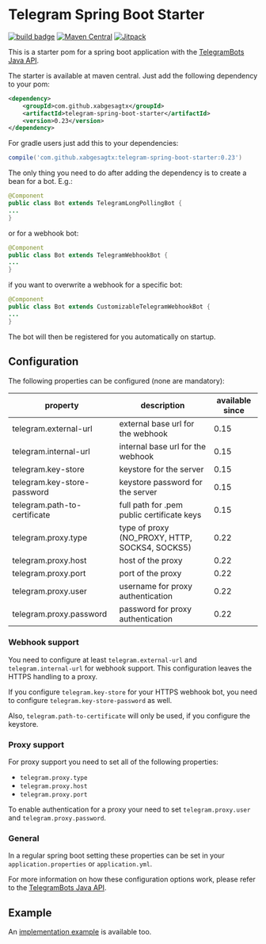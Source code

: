 # Telegram Spring Boot Starter

[![build badge](https://github.com/xabgesagtx/telegram-spring-boot-starter/workflows/build/badge.svg)](https://github.com/xabgesagtx/telegram-spring-boot-starter/actions?query=workflow%3Abuild) [![Maven Central](https://maven-badges.herokuapp.com/maven-central/com.github.xabgesagtx/telegram-spring-boot-starter/badge.svg)](https://mvnrepository.com/artifact/com.github.xabgesagtx/telegram-spring-boot-starter) [![Jitpack](https://jitpack.io/v/xabgesagtx/telegram-spring-boot-starter.svg)](https://jitpack.io/#xabgesagtx/telegram-spring-boot-starter)

This is a starter pom for a spring boot application with the [TelegramBots Java API](https://github.com/rubenlagus/TelegramBots).


The starter is available at maven central. Just add the following dependency to your pom:

```xml
<dependency>
	<groupId>com.github.xabgesagtx</groupId>
	<artifactId>telegram-spring-boot-starter</artifactId>
	<version>0.23</version>
</dependency>
```

For gradle users just add this to your dependencies:
```groovy
compile('com.github.xabgesagtx:telegram-spring-boot-starter:0.23')
```

The only thing you need to do after adding the dependency is to create a bean for a bot. E.g.:

```java
@Component
public class Bot extends TelegramLongPollingBot {
...
} 
```

or for a webhook bot:

```java
@Component
public class Bot extends TelegramWebhookBot {
... 
}
```

if you want to overwrite a webhook for a specific bot:
```java
@Component
public class Bot extends CustomizableTelegramWebhookBot {
... 
}
```


The bot will then be registered for you automatically on startup.

## Configuration
 
The following properties can be configured (none are mandatory):

| property | description | available since |
| -------- | ----------- | --------------- |
| telegram.external-url | external base url for the webhook | 0.15 |
| telegram.internal-url | internal base url for the webhook | 0.15 |
| telegram.key-store | keystore for the server | 0.15 |
| telegram.key-store-password | keystore password for the server | 0.15 |
| telegram.path-to-certificate | full path for .pem public certificate keys | 0.15 |
| telegram.proxy.type | type of proxy (NO_PROXY, HTTP, SOCKS4, SOCKS5) | 0.22 |
| telegram.proxy.host | host of the proxy | 0.22 |
| telegram.proxy.port | port of the proxy | 0.22 |
| telegram.proxy.user | username for proxy authentication | 0.22 |
| telegram.proxy.password | password for proxy authentication | 0.22 |

### Webhook support

You need to configure at least `telegram.external-url` and `telegram.internal-url` for webhook support. This configuration leaves the HTTPS handling to a proxy.

If you configure `telegram.key-store` for your HTTPS webhook bot, you need to configure `telegram.key-store-password` as well.

Also, `telegram.path-to-certificate` will only be used, if you configure the keystore.

### Proxy support

For proxy support you need to set all of the following properties: 
* `telegram.proxy.type`
* `telegram.proxy.host`
* `telegram.proxy.port`

To enable authentication for a proxy your need to set `telegram.proxy.user` and `telegram.proxy.password`.

### General

In a regular spring boot setting these properties can be set in your `application.properties` or `application.yml`.

For more information on how these configuration options work, please refer to the [TelegramBots Java API](https://github.com/rubenlagus/TelegramBots).

## Example

An [implementation example](https://github.com/xabgesagtx/telegram-spring-boot-starter-example) is available too.
